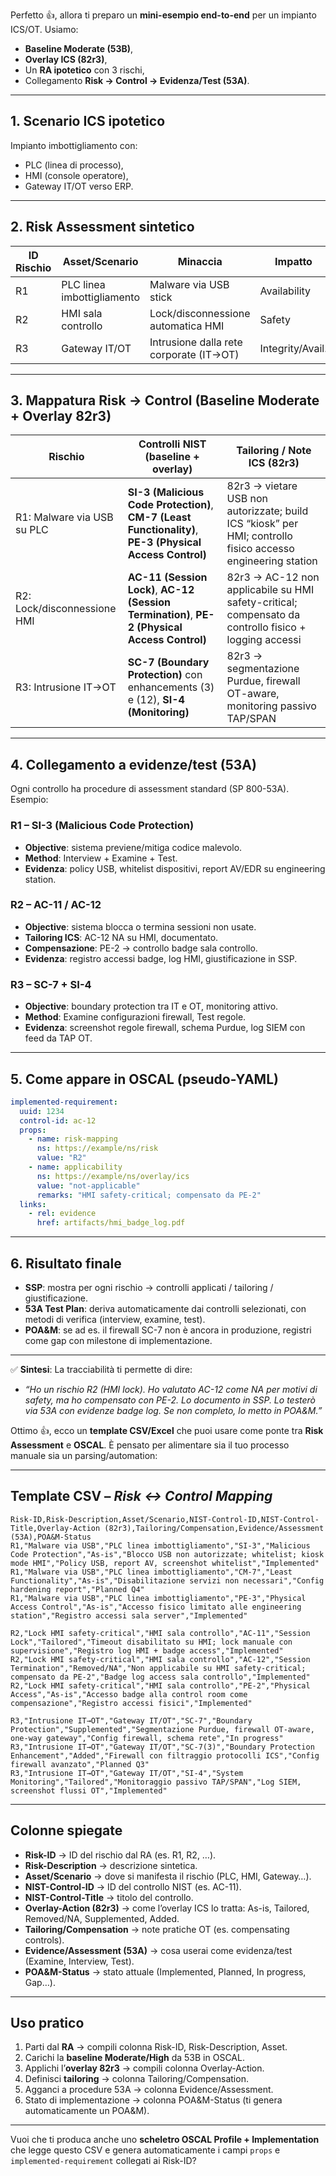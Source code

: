Perfetto 👍, allora ti preparo un **mini-esempio end-to-end** per un impianto ICS/OT. Usiamo:

* **Baseline Moderate (53B)**,
* **Overlay ICS (82r3)**,
* Un **RA ipotetico** con 3 rischi,
* Collegamento **Risk → Control → Evidenza/Test (53A)**.

---

## 1. Scenario ICS ipotetico

Impianto imbottigliamento con:

* PLC (linea di processo),
* HMI (console operatore),
* Gateway IT/OT verso ERP.

---

## 2. Risk Assessment sintetico

| ID Rischio | Asset/Scenario             | Minaccia                                | Impatto          | Livello |
| ---------- | -------------------------- | --------------------------------------- | ---------------- | ------- |
| R1         | PLC linea imbottigliamento | Malware via USB stick                   | Availability     | High    |
| R2         | HMI sala controllo         | Lock/disconnessione automatica HMI      | Safety           | High    |
| R3         | Gateway IT/OT              | Intrusione dalla rete corporate (IT→OT) | Integrity/Avail. | High    |

---

## 3. Mappatura Risk → Control (Baseline Moderate + Overlay 82r3)

| Rischio                     | Controlli NIST (baseline + overlay)                                                                      | Tailoring / Note ICS (82r3)                                                                                 |
| --------------------------- | -------------------------------------------------------------------------------------------------------- | ----------------------------------------------------------------------------------------------------------- |
| R1: Malware via USB su PLC  | **SI-3 (Malicious Code Protection)**, **CM-7 (Least Functionality)**, **PE-3 (Physical Access Control)** | 82r3 → vietare USB non autorizzate; build ICS “kiosk” per HMI; controllo fisico accesso engineering station |
| R2: Lock/disconnessione HMI | **AC-11 (Session Lock)**, **AC-12 (Session Termination)**, **PE-2 (Physical Access Control)**            | 82r3 → AC-12 non applicabile su HMI safety-critical; compensato da controllo fisico + logging accessi       |
| R3: Intrusione IT→OT        | **SC-7 (Boundary Protection)** con enhancements (3) e (12), **SI-4 (Monitoring)**                        | 82r3 → segmentazione Purdue, firewall OT-aware, monitoring passivo TAP/SPAN                                 |

---

## 4. Collegamento a evidenze/test (53A)

Ogni controllo ha procedure di assessment standard (SP 800-53A).
Esempio:

### R1 – SI-3 (Malicious Code Protection)

* **Objective**: sistema previene/mitiga codice malevolo.
* **Method**: Interview + Examine + Test.
* **Evidenza**: policy USB, whitelist dispositivi, report AV/EDR su engineering station.

### R2 – AC-11 / AC-12

* **Objective**: sistema blocca o termina sessioni non usate.
* **Tailoring ICS**: AC-12 NA su HMI, documentato.
* **Compensazione**: PE-2 → controllo badge sala controllo.
* **Evidenza**: registro accessi badge, log HMI, giustificazione in SSP.

### R3 – SC-7 + SI-4

* **Objective**: boundary protection tra IT e OT, monitoring attivo.
* **Method**: Examine configurazioni firewall, Test regole.
* **Evidenza**: screenshot regole firewall, schema Purdue, log SIEM con feed da TAP OT.

---

## 5. Come appare in OSCAL (pseudo-YAML)

```yaml
implemented-requirement:
  uuid: 1234
  control-id: ac-12
  props:
    - name: risk-mapping
      ns: https://example/ns/risk
      value: "R2"
    - name: applicability
      ns: https://example/ns/overlay/ics
      value: "not-applicable"
      remarks: "HMI safety-critical; compensato da PE-2"
  links:
    - rel: evidence
      href: artifacts/hmi_badge_log.pdf
```

---

## 6. Risultato finale

* **SSP**: mostra per ogni rischio → controlli applicati / tailoring / giustificazione.
* **53A Test Plan**: deriva automaticamente dai controlli selezionati, con metodi di verifica (interview, examine, test).
* **POA\&M**: se ad es. il firewall SC-7 non è ancora in produzione, registri come gap con milestone di implementazione.

---

✅ **Sintesi**:
La tracciabilità ti permette di dire:

* *“Ho un rischio R2 (HMI lock). Ho valutato AC-12 come NA per motivi di safety, ma ho compensato con PE-2. Lo documento in SSP. Lo testerò via 53A con evidenze badge log. Se non completo, lo metto in POA\&M.”*

Ottimo 👍, ecco un **template CSV/Excel** che puoi usare come ponte tra **Risk Assessment** e **OSCAL**. È pensato per alimentare sia il tuo processo manuale sia un parsing/automation:

---

## Template CSV – *Risk ↔ Control Mapping*

```csv
Risk-ID,Risk-Description,Asset/Scenario,NIST-Control-ID,NIST-Control-Title,Overlay-Action (82r3),Tailoring/Compensation,Evidence/Assessment (53A),POA&M-Status
R1,"Malware via USB","PLC linea imbottigliamento","SI-3","Malicious Code Protection","As-is","Blocco USB non autorizzate; whitelist; kiosk mode HMI","Policy USB, report AV, screenshot whitelist","Implemented"
R1,"Malware via USB","PLC linea imbottigliamento","CM-7","Least Functionality","As-is","Disabilitazione servizi non necessari","Config hardening report","Planned Q4"
R1,"Malware via USB","PLC linea imbottigliamento","PE-3","Physical Access Control","As-is","Accesso fisico limitato alle engineering station","Registro accessi sala server","Implemented"

R2,"Lock HMI safety-critical","HMI sala controllo","AC-11","Session Lock","Tailored","Timeout disabilitato su HMI; lock manuale con supervisione","Registro log HMI + badge access","Implemented"
R2,"Lock HMI safety-critical","HMI sala controllo","AC-12","Session Termination","Removed/NA","Non applicabile su HMI safety-critical; compensato da PE-2","Badge log access sala controllo","Implemented"
R2,"Lock HMI safety-critical","HMI sala controllo","PE-2","Physical Access","As-is","Accesso badge alla control room come compensazione","Registro accessi fisici","Implemented"

R3,"Intrusione IT→OT","Gateway IT/OT","SC-7","Boundary Protection","Supplemented","Segmentazione Purdue, firewall OT-aware, one-way gateway","Config firewall, schema rete","In progress"
R3,"Intrusione IT→OT","Gateway IT/OT","SC-7(3)","Boundary Protection Enhancement","Added","Firewall con filtraggio protocolli ICS","Config firewall avanzato","Planned Q3"
R3,"Intrusione IT→OT","Gateway IT/OT","SI-4","System Monitoring","Tailored","Monitoraggio passivo TAP/SPAN","Log SIEM, screenshot flussi OT","Implemented"
```

---

## Colonne spiegate

* **Risk-ID** → ID del rischio dal RA (es. R1, R2, …).
* **Risk-Description** → descrizione sintetica.
* **Asset/Scenario** → dove si manifesta il rischio (PLC, HMI, Gateway…).
* **NIST-Control-ID** → ID del controllo NIST (es. AC-11).
* **NIST-Control-Title** → titolo del controllo.
* **Overlay-Action (82r3)** → come l’overlay ICS lo tratta: As-is, Tailored, Removed/NA, Supplemented, Added.
* **Tailoring/Compensation** → note pratiche OT (es. compensating controls).
* **Evidence/Assessment (53A)** → cosa userai come evidenza/test (Examine, Interview, Test).
* **POA\&M-Status** → stato attuale (Implemented, Planned, In progress, Gap…).

---

## Uso pratico

1. Parti dal **RA** → compili colonna Risk-ID, Risk-Description, Asset.
2. Carichi la **baseline Moderate/High** da 53B in OSCAL.
3. Applichi l’**overlay 82r3** → compili colonna Overlay-Action.
4. Definisci **tailoring** → colonna Tailoring/Compensation.
5. Agganci a procedure 53A → colonna Evidence/Assessment.
6. Stato di implementazione → colonna POA\&M-Status (ti genera automaticamente un POA\&M).

---

Vuoi che ti produca anche uno **scheletro OSCAL Profile + Implementation** che legge questo CSV e genera automaticamente i campi `props` e `implemented-requirement` collegati ai Risk-ID?
